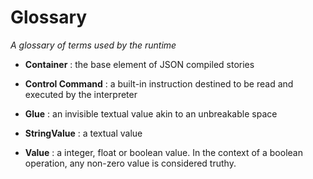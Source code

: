 # Glossary

_A glossary of terms used by the runtime_

* __Container__
: the base element of JSON compiled stories

* __Control Command__
: a built-in instruction destined to be read and executed by the interpreter

* __Glue__
: an invisible textual value akin to an unbreakable space

* __StringValue__
: a textual value

* __Value__
: a integer, float or boolean value. In the context of a boolean operation, any non-zero value is considered truthy.